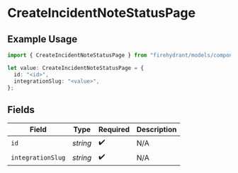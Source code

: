 # CreateIncidentNoteStatusPage

## Example Usage

```typescript
import { CreateIncidentNoteStatusPage } from "firehydrant/models/components";

let value: CreateIncidentNoteStatusPage = {
  id: "<id>",
  integrationSlug: "<value>",
};
```

## Fields

| Field              | Type               | Required           | Description        |
| ------------------ | ------------------ | ------------------ | ------------------ |
| `id`               | *string*           | :heavy_check_mark: | N/A                |
| `integrationSlug`  | *string*           | :heavy_check_mark: | N/A                |